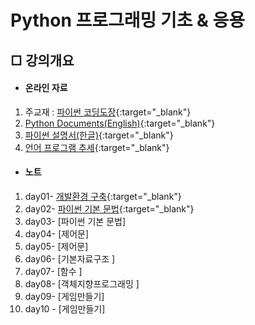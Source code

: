 # Python 프로그래밍 기초 & 응용


## □ 강의개요

- #### 온라인 자료

1. 주교재 : [파이썬 코딩도장](https://dojang.io/course/view.php?id=7){:target="_blank"}
2. [Python Documents(English)](https://docs.python.org/3/){:target="_blank"}
3. [파이썬 설명서(한글)](https://docs.python.org/ko/3.9/contents.html){:target="_blank"}
4. [언어 프로그램 추세](https://tiobe.com/tiobe-index/){:target="_blank"}

- #### 노트

1. day01- [개발환경 구축](./note/day01.md){:target="_blank"}
2. day02- [파이썬 기본 문법](./note/day02.md){:target="_blank"}
3. day03- [파이썬 기본 문법]
4. day04- [제어문]
5. day05- [제어문]
6. day06- [기본자료구조 ]
7. day07- [함수 ]
8. day08- [객체지향프로그래밍 ]
9. day09- [게임만들기]
10. day10 - [게임만들기]

